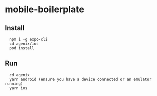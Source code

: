 # mobile-boilerplate


## Install
```
  npm i -g expo-cli
  cd agenix/ios
  pod install
```
## Run
```
  cd agenix
  yarn android (ensure you have a device connected or an emulator running)
  yarn ios
```